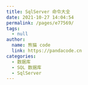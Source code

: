 ```yaml
---
title: SqlServer 命令大全
date: 2021-10-27 14:04:54
permalink: /pages/e77569/
tags: 
  - null
author: 
  name: 熊猫 code
  link: https://pandacode.cn
categories: 
  - 数据库
  - SQL 数据库
  - SqlServer
---
```

